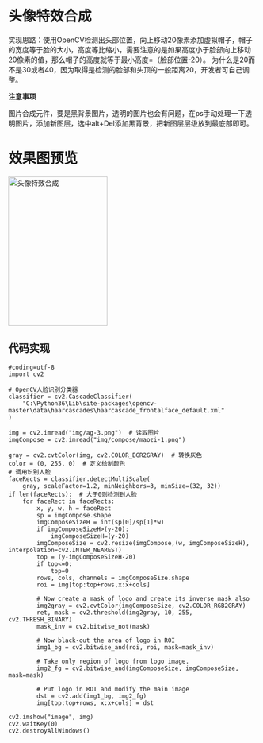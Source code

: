 # 头像特效合成

实现思路：使用OpenCV检测出头部位置，向上移动20像素添加虚拟帽子，帽子的宽度等于脸的大小，高度等比缩小，需要注意的是如果高度小于脸部向上移动20像素的值，那么帽子的高度就等于最小高度=（脸部位置-20）。
为什么是20而不是30或者40，因为取得是检测的脸部和头顶的一般距离20，开发者可自己调整。


**注意事项**

图片合成元件，要是黑背景图片，透明的图片也会有问题，在ps手动处理一下透明图片，添加新图层，选中alt+Del添加黑背景，把新图层层级放到最底部即可。

# 效果图预览 #
<img src="https://raw.githubusercontent.com/vipstone/faceai/master/res/compose.png" width = "200" height = "300" alt="头像特效合成"  />


## 代码实现 ##
```
#coding=utf-8
import cv2

# OpenCV人脸识别分类器
classifier = cv2.CascadeClassifier(
    "C:\Python36\Lib\site-packages\opencv-master\data\haarcascades\haarcascade_frontalface_default.xml"
)

img = cv2.imread("img/ag-3.png")  # 读取图片
imgCompose = cv2.imread("img/compose/maozi-1.png")

gray = cv2.cvtColor(img, cv2.COLOR_BGR2GRAY)  # 转换灰色
color = (0, 255, 0)  # 定义绘制颜色
# 调用识别人脸
faceRects = classifier.detectMultiScale(
    gray, scaleFactor=1.2, minNeighbors=3, minSize=(32, 32))
if len(faceRects):  # 大于0则检测到人脸
    for faceRect in faceRects:  
        x, y, w, h = faceRect
        sp = imgCompose.shape
        imgComposeSizeH = int(sp[0]/sp[1]*w)
        if imgComposeSizeH>(y-20):
            imgComposeSizeH=(y-20)
        imgComposeSize = cv2.resize(imgCompose,(w, imgComposeSizeH), interpolation=cv2.INTER_NEAREST)
        top = (y-imgComposeSizeH-20)
        if top<=0:
            top=0
        rows, cols, channels = imgComposeSize.shape
        roi = img[top:top+rows,x:x+cols]

        # Now create a mask of logo and create its inverse mask also
        img2gray = cv2.cvtColor(imgComposeSize, cv2.COLOR_RGB2GRAY)
        ret, mask = cv2.threshold(img2gray, 10, 255, cv2.THRESH_BINARY) 
        mask_inv = cv2.bitwise_not(mask)

        # Now black-out the area of logo in ROI
        img1_bg = cv2.bitwise_and(roi, roi, mask=mask_inv)

        # Take only region of logo from logo image.
        img2_fg = cv2.bitwise_and(imgComposeSize, imgComposeSize, mask=mask)

        # Put logo in ROI and modify the main image
        dst = cv2.add(img1_bg, img2_fg)
        img[top:top+rows, x:x+cols] = dst

cv2.imshow("image", img) 
cv2.waitKey(0)
cv2.destroyAllWindows()
```

